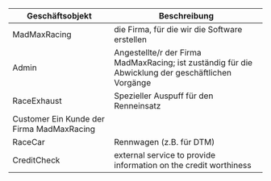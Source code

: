| Geschäftsobjekt | Beschreibung                                                                                       |
|-----------------|----------------------------------------------------------------------------------------------------|
| MadMaxRacing    | die Firma, für die wir die Software erstellen                                                      |
| Admin           | Angestellte/r der Firma MadMaxRacing; ist zuständig für die Abwicklung der geschäftlichen Vorgänge |
| RaceExhaust     | Spezieller Auspuff für den Renneinsatz                                                             |
| Customer         Ein Kunde der Firma MadMaxRacing                                                                   |
| RaceCar         | Rennwagen (z.B. für DTM)                                                                           |
| CreditCheck     | external service to provide information on the credit worthiness                                   |

